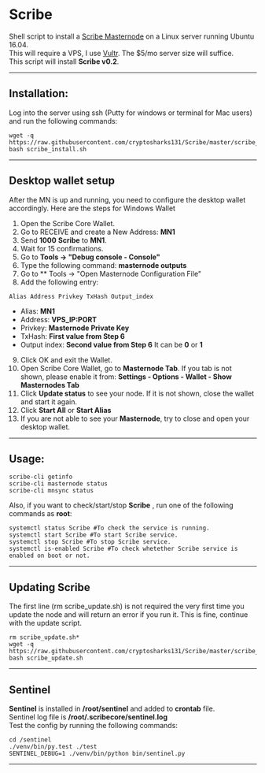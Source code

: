 # Scribe
Shell script to install a [Scribe Masternode](http://scribe.network/) on a Linux server running Ubuntu 16.04.  
This will require a VPS, I use [Vultr](https://www.vultr.com/?ref=7310394).  The $5/mo server size will suffice.  
This script will install **Scribe v0.2**.
***

## Installation:
Log into the server using ssh (Putty for windows or terminal for Mac users) and run the following commands:
```
wget -q https://raw.githubusercontent.com/cryptosharks131/Scribe/master/scribe_install.sh
bash scribe_install.sh
```
***

## Desktop wallet setup

After the MN is up and running, you need to configure the desktop wallet accordingly. Here are the steps for Windows Wallet
1. Open the Scribe Core Wallet.
2. Go to RECEIVE and create a New Address: **MN1**
3. Send **1000** **Scribe** to **MN1**.
4. Wait for 15 confirmations.
5. Go to **Tools -> "Debug console - Console"**
6. Type the following command: **masternode outputs**
7. Go to  ** Tools -> "Open Masternode Configuration File"
8. Add the following entry:
```
Alias Address Privkey TxHash Output_index
```
* Alias: **MN1**
* Address: **VPS_IP:PORT**
* Privkey: **Masternode Private Key**
* TxHash: **First value from Step 6** 
* Output index:  **Second value from Step 6** It can be **0** or **1**
9. Click OK and exit the Wallet.
10. Open Scribe Core Wallet, go to **Masternode Tab**. If you tab is not shown, please enable it from: **Settings - Options - Wallet - Show Masternodes Tab**
11. Click **Update status** to see your node. If it is not shown, close the wallet and start it again.
10. Click **Start All** or **Start Alias**
11. If you are not able to see your **Masternode**, try to close and open your desktop wallet.
***

## Usage:
```
scribe-cli getinfo
scribe-cli masternode status
scribe-cli mnsync status
```
Also, if you want to check/start/stop **Scribe** , run one of the following commands as **root**:
```
systemctl status Scribe #To check the service is running.
systemctl start Scribe #To start Scribe service.
systemctl stop Scribe #To stop Scribe service.
systemctl is-enabled Scribe #To check whetether Scribe service is enabled on boot or not.
```
***

## Updating Scribe
The first line (rm scribe_update.sh) is not required the very first time you update the node and will return an error if you run it.  This is fine, continue with the update script.
```
rm scribe_update.sh*
wget -q https://raw.githubusercontent.com/cryptosharks131/Scribe/master/scribe_update.sh
bash scribe_update.sh
```
***

## Sentinel

**Sentinel** is installed in **/root/sentinel** and added to **crontab** file.  
Sentinel log file is **/root/.scribecore/sentinel.log**  
Test the config by running the following commands:
```
cd /sentinel
./venv/bin/py.test ./test
SENTINEL_DEBUG=1 ./venv/bin/python bin/sentinel.py
```
***

